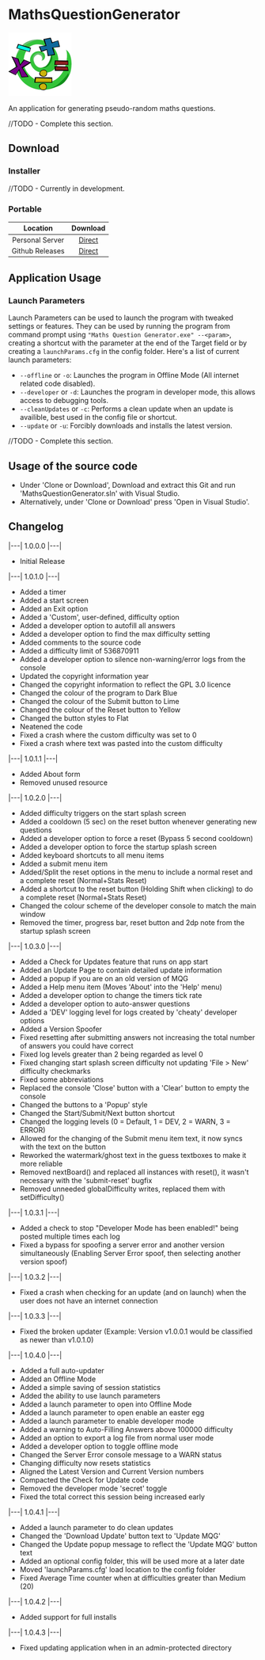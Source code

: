 # MathsQuestionGenerator

![MQG](https://raw.githubusercontent.com/mullak99/MathsQuestionGenerator/master/MathsQuestionGenerator/Resources/App.png)

An application for generating pseudo-random maths questions.

//TODO - Complete this section.

## Download

### Installer

//TODO - Currently in development.

### Portable

| Location  | Download |
| :-------------: | :-------------: |
| Personal Server  | [Direct](http://builds.mullak99.co.uk/MathsQuestionGenerator/latest) |
| Github Releases  | [Direct](http://github.com/mullak99/MathsQuestionGenerator/releases/latest) |

## Application Usage

### Launch Parameters

Launch Parameters can be used to launch the program with tweaked settings or features. They can be used by running the program from command prompt using `"Maths Question Generator.exe" --<param>`, creating a shortcut with the parameter at the end of the Target field or by creating a `launchParams.cfg` in the config folder. Here's a list of current launch parameters:

- `--offline` or `-o`: Launches the program in Offline Mode (All internet related code disabled).
- `--developer` or `-d`: Launches the program in developer mode, this allows access to debugging tools.
- `--cleanUpdates` or `-c`: Performs a clean update when an update is availible, best used in the config file or shortcut.
- `--update` or `-u`: Forcibly downloads and installs the latest version.

//TODO - Complete this section.

## Usage of the source code

- Under 'Clone or Download', Download and extract this Git and run 'MathsQuestionGenerator.sln' with Visual Studio.
- Alternatively, under 'Clone or Download' press 'Open in Visual Studio'.

## Changelog

|---| 1.0.0.0 |---|

- Initial Release

|---| 1.0.1.0 |---|

- Added a timer
- Added a start screen
- Added an Exit option
- Added a 'Custom', user-defined, difficulty option
- Added a developer option to autofill all answers
- Added a developer option to find the max difficulty setting
- Added comments to the source code
- Added a difficulty limit of 536870911
- Added a developer option to silence non-warning/error logs from the console
- Updated the copyright information year
- Changed the copyright information to reflect the GPL 3.0 licence
- Changed the colour of the program to Dark Blue
- Changed the colour of the Submit button to Lime
- Changed the colour of the Reset button to Yellow
- Changed the button styles to Flat
- Neatened the code
- Fixed a crash where the custom difficulty was set to 0
- Fixed a crash where text was pasted into the custom difficulty

|---| 1.0.1.1 |---|

- Added About form
- Removed unused resource

|---| 1.0.2.0 |---|

- Added difficulty triggers on the start splash screen
- Added a cooldown (5 sec) on the reset button whenever generating new questions
- Added a developer option to force a reset (Bypass 5 second cooldown)
- Added a developer option to force the startup splash screen
- Added keyboard shortcuts to all menu items
- Added a submit menu item
- Added/Split the reset options in the menu to include a normal reset and a complete reset (Normal+Stats Reset)
- Added a shortcut to the reset button (Holding Shift when clicking) to do a complete reset (Normal+Stats Reset)
- Changed the colour scheme of the developer console to match the main window
- Removed the timer, progress bar, reset button and 2dp note from the startup splash screen

|---| 1.0.3.0 |---|

- Added a Check for Updates feature that runs on app start
- Added an Update Page to contain detailed update information
- Added a popup if you are on an old version of MQG
- Added a Help menu item (Moves 'About' into the 'Help' menu)
- Added a developer option to change the timers tick rate
- Added a developer option to auto-answer questions
- Added a 'DEV' logging level for logs created by 'cheaty' developer options
- Added a Version Spoofer
- Fixed resetting after submitting answers not increasing the total number of answers you could have correct
- Fixed log levels greater than 2 being regarded as level 0
- Fixed changing start splash screen difficulty not updating 'File > New' difficulty checkmarks
- Fixed some abbreviations
- Replaced the console 'Close' button with a 'Clear' button to empty the console
- Changed the buttons to a 'Popup' style
- Changed the Start/Submit/Next button shortcut
- Changed the logging levels (0 = Default, 1 = DEV, 2 = WARN, 3 = ERROR)
- Allowed for the changing of the Submit menu item text, it now syncs with the text on the button
- Reworked the watermark/ghost text in the guess textboxes to make it more reliable
- Removed nextBoard() and replaced all instances with reset(), it wasn't necessary with the 'submit-reset' bugfix
- Removed unneeded globalDifficulty writes, replaced them with setDifficulty()

|---| 1.0.3.1 |---|

- Added a check to stop "Developer Mode has been enabled!" being posted multiple times each log
- Fixed a bypass for spoofing a server error and another version simultaneously (Enabling Server Error spoof, then selecting another version spoof)

|---| 1.0.3.2 |---|

- Fixed a crash when checking for an update (and on launch) when the user does not have an internet connection

|---| 1.0.3.3 |---|

- Fixed the broken updater (Example: Version v1.0.0.1 would be classified as newer than v1.0.1.0)

|---| 1.0.4.0 |---|

- Added a full auto-updater
- Added an Offline Mode
- Added a simple saving of session statistics
- Added the ability to use launch parameters
- Added a launch parameter to open into Offline Mode
- Added a launch parameter to open enable an easter egg
- Added a launch parameter to enable developer mode
- Added a warning to Auto-Filling Answers above 100000 difficulty
- Added an option to export a log file from normal user mode
- Added a developer option to toggle offline mode
- Changed the Server Error console message to a WARN status
- Changing difficulty now resets statistics
- Aligned the Latest Version and Current Version numbers
- Compacted the Check for Update code
- Removed the developer mode 'secret' toggle
- Fixed the total correct this session being increased early

|---| 1.0.4.1 |---|

- Added a launch parameter to do clean updates
- Changed the 'Download Update' button text to 'Update MQG'
- Changed the Update popup message to reflect the 'Update MQG' button text
- Added an optional config folder, this will be used more at a later date
- Moved 'launchParams.cfg' load location to the config folder
- Fixed Average Time counter when at difficulties greater than Medium (20)

|---| 1.0.4.2 |---|

- Added support for full installs

|---| 1.0.4.3 |---|

- Fixed updating application when in an admin-protected directory
